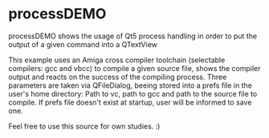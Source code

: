 # processDEMO
processDEMO shows the usage of Qt5 process handling in order to put the output of a given command into a QTextView

This example uses an Amiga cross compiler toolchain (selectable compilers: gcc and vbcc) to compile a given source file, shows the compiler output and reacts on the success of the compiling process. 
Three parameters are taken via QFileDialog, beeing stored into a prefs file in the user's home directory: Path to vc, path to gcc and path to the source file to compile.
If prefs file doesn't exist at startup, user will be informed to save one.

Feel free to use this source for own studies. :)
